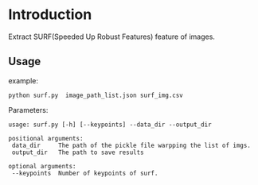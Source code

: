 # Introduction

Extract SURF(Speeded Up Robust Features) feature of images.

## Usage

example:

 ```shell
 python surf.py  image_path_list.json surf_img.csv
 ```

Parameters:

 ```shell
 usage: surf.py [-h] [--keypoints] --data_dir --output_dir

 positional arguments:
  data_dir     The path of the pickle file warpping the list of imgs.
  output_dir   The path to save results

 optional arguments:
  --keypoints  Number of keypoints of surf.
 ```
